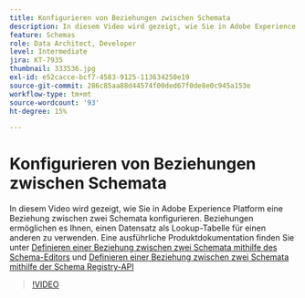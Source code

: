 ```yaml
---
title: Konfigurieren von Beziehungen zwischen Schemata
description: In diesem Video wird gezeigt, wie Sie in Adobe Experience Platform eine Beziehung zwischen zwei Schemata konfigurieren. Beziehungen ermöglichen es Ihnen, einen Datensatz als Nachschlagetabelle für einen anderen zu verwenden.
feature: Schemas
role: Data Architect, Developer
level: Intermediate
jira: KT-7935
thumbnail: 333536.jpg
exl-id: e52cacce-bcf7-4583-9125-113634250e19
source-git-commit: 286c85aa88d44574f00ded67f0de8e0c945a153e
workflow-type: tm+mt
source-wordcount: '93'
ht-degree: 15%

---
```


# Konfigurieren von Beziehungen zwischen Schemata

In diesem Video wird gezeigt, wie Sie in Adobe Experience Platform eine Beziehung zwischen zwei Schemata konfigurieren. Beziehungen ermöglichen es Ihnen, einen Datensatz als Lookup-Tabelle für einen anderen zu verwenden. Eine ausführliche Produktdokumentation finden Sie unter [Definieren einer Beziehung zwischen zwei Schemata mithilfe des Schema-Editors](https://experienceleague.adobe.com/docs/experience-platform/xdm/tutorials/relationship-ui.html?lang=de) und [Definieren einer Beziehung zwischen zwei Schemata mithilfe der Schema Registry-API](https://experienceleague.adobe.com/docs/experience-platform/xdm/tutorials/relationship-api.html)

>[!VIDEO](https://video.tv.adobe.com/v/333536?learn=on&enablevpops)

